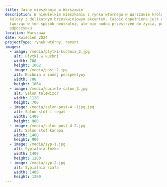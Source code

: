 ```yaml
---
title: Jasne mieszkanie w Warszawie
description: W niewielkim mieszkaniu z rynku wtórnego w Warszawie królują jasne
  kolory z delikatnym brzoskwiniowym akcentem. Całość dopełniona jest drewnem
  tworząc w ten sposób neutralną, ale nie nudną przestrzeń do życia, pracy i
  odpoczynku.
location: Warszawa
date: Kwiecień 2024
projectType: rynek wtórny, remont
images:
  - image: /media/plytki-kuchnia_2.jpg
    alt: Płytki w kuchni
    width: 700
    height: 1062
  - image: /media/post-2.jpg
    alt: Kuchnia z innej perspektywy
    width: 700
    height: 1064
  - image: /media/dociete-salon_3.jpg
    alt: Salon telewizor
    width: 1120
    height: 700
  - image: /media/salon-post-4.-1jpg.jpg
    alt: Salon stół i regał
    width: 1400
    height: 900
  - image: /media/salon-post-4-2.jpg
    alt: Salon stół kanapa
    width: 1400
    height: 900
  - image: /media/syp-1.jpg
    alt: Sypialnia łóżko
    width: 1400
    height: 1200
  - image: /media/syp-2.jpg
    alt: Sypialnia szafa
    width: 1400
    height: 1200
---
```

